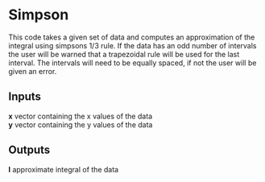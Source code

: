 # Simpson  
This code takes a given set of data and computes an approximation of the integral using simpsons 1/3 rule. If the data has an odd number of intervals the user will be warned that a trapezoidal rule will be used for the last interval. The intervals will need to be equally spaced, if not the user will be given an error.  
## Inputs  
**x** vector containing the x values of the data  
**y** vector containing the y values of the data  
## Outputs  
**I** approximate integral of the data  
